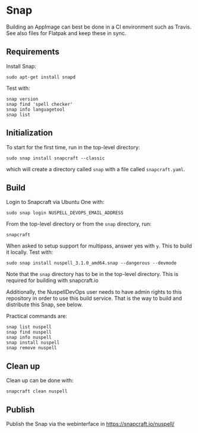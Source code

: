 # Snap

Building an AppImage can best be done in a CI environment such as Travis. See
also files for Flatpak and keep these in sync.

## Requirements

Install Snap:

    sudo apt-get install snapd

Test with:

    snap version
    snap find 'spell checker'
    snap info languagetool
    snap list

## Initialization

To start for the first time, run in the top-level directory:

    sudo snap install snapcraft --classic

which will create a directory called `snap` with a file called `snapcraft.yaml`.

## Build

Login to Snapcraft via Ubuntu One with:

    sudo snap login NUSPELL_DEVOPS_EMAIL_ADDRESS

From the top-level directory or from the `snap` directory, run:

    snapcraft

When asked to setup support for multipass, answer yes with `y`. This to build it
locally. Test with:

    sudo snap install nuspell_3.1.0_amd64.snap --dangerous --devmode

Note that the `snap` directory has to be in the top-level directory. This is
required for building with snapcraft.io

Additionally, the NuspellDevOps user needs to have admin rights to this
repository in order to use this build service. That is the way to build and
distribute this Snap, see below.

Practical commands are:

    snap list nuspell
    snap find nuspell
    snap info nuspell
    snap install nuspell
    snap remove nuspell

## Clean up

Clean up can be done with:

    snapcraft clean nuspell

## Publish

Publish the Snap via the webinterface in https://snapcraft.io/nuspell/
